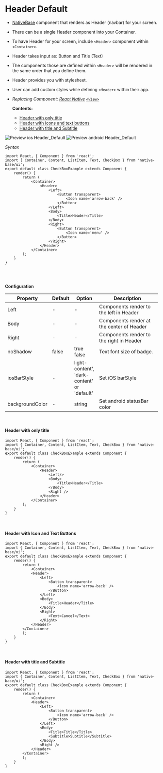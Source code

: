 # Header Default
* [NativeBase](https://nativebase.io/) component that renders as Header (navbar) for your screen.
* There can be a single Header component into your Container.
* To have Header for your screen, include <code>&lt;Header></code> component within <code>&lt;Container></code>.
* Header takes input as: Button and Title (Text)
* The components those are defined within <code>&lt;Header></code> will be rendered in the same order that you define them.
* Header provides you with stylesheet.
* User can add custom styles while defining <code>&lt;Header></code> within their app.
* *Replacing Component:
  [React Native](https://facebook.github.io/react-native/)
  [<code>&lt;View></code>](https://facebook.github.io/react-native/docs/view.html)*

  **Contents:**
  * [Header with only title](COMPONENTS.md#Header_with_only_title)
  * [Header with icons and text buttons](COMPONENTS.md#Header_with_Icon_and_Text_Buttons)
  * [Header with title and Subtitle](COMPONENTS.md#Header_with_title_and_Subtitle)

![Preview ios Header_Default](../docs/assets/ios/components/header.png)
![Preview android Header_Default](https://github.com/GeekyAnts/NativeBase-KitchenSink/raw/master/screenshots/android/iconTextBtnsHeader.png)

*Syntax*
<pre class="line-numbers"><code class="language-jsx">import React, { Component } from 'react';
import { Container, Content, ListItem, Text, CheckBox } from 'native-base/ui';
export default class CheckBoxExample extends Component {
    render() {
        return (
            &lt;Container>
                &lt;Header>
                    &lt;Left>
                        &lt;Button transparent>
                            &lt;Icon name='arrow-back' />
                        &lt;/Button>
                    &lt;/Left>
                    &lt;Body>
                        &lt;Title>Header&lt;/Title>
                    &lt;/Body>
                    &lt;Right>
                        &lt;Button transparent>
                            &lt;Icon name='menu' />
                        &lt;/Button>
                    &lt;/Right>
                &lt;/Header>
            &lt;/Container>
        );
    }
}</code></pre><br />
<br />

**Configuration**<br />
    <table class = "table table-bordered">
        <thead>
            <tr>
                <th>Property</th>
                <th>Default</th>
                <th>Option</th>
                <th width="50%">Description</th>
            </tr>
        </thead>
        <tbody>
            <tr>
                <td>Left</td>
                <td>-</td>
                <td>-</td>
                <td>Components render to the left in Header</td>
            </tr>
            <tr>
                <td>Body</td>
                <td> - </td>
                <td>-</td>
                <td>Components render at the center of Header</td>
            </tr>
            <tr>
                <td>Right</td>
                <td> - </td>
                <td>-</td>
                <td>Components render to the right in Header</td>
            </tr>
            <tr>
                <td>noShadow</td>
                <td> false </td>
                <td>true false</td>
                <td>Text font size of badge.</td>
            </tr>
            <tr>
                <td>iosBarStyle</td>
                <td> - </td>
                <td>light-content', 'dark-content' or 'default'</td>
                <td>Set iOS barStyle</td>
            </tr>
            <tr>
                <td>backgroundColor</td>
                <td> - </td>
                <td>string</td>
                <td>Set android statusBar color</td>
            </tr>
        </tbody>
    </table><br />


#### Header with only title
<pre class="line-numbers"><code class="language-jsx">import React, { Component } from 'react';
import { Container, Content, ListItem, Text, CheckBox } from 'native-base/ui';
export default class CheckBoxExample extends Component {
    render() {
        return (
            &lt;Container>
                &lt;Header>
                    &lt;Left/>
                    &lt;Body>
                        &lt;Title>Header&lt;/Title>
                    &lt;/Body>
                    &lt;Right />
                &lt;/Header>
            &lt;/Container>
        );
    }
}</code></pre><br />

#### Header with Icon and Text Buttons
<pre class="line-numbers"><code class="language-jsx">import React, { Component } from 'react';
import { Container, Content, ListItem, Text, CheckBox } from 'native-base/ui';
export default class CheckBoxExample extends Component {
    render() {
        return (
            &lt;Container>
            &lt;Header>
                &lt;Left>
                    &lt;Button transparent>
                        &lt;Icon name='arrow-back' />
                    &lt;/Button>
                &lt;/Left>
                &lt;Body>
                    &lt;Title>Header&lt;/Title>
                &lt;/Body>
                &lt;Right>
                    &lt;Text>Cancel&lt;/Text>
                &lt;/Right>
            &lt;/Header>
        &lt;/Container>
        );
    }
}</code></pre><br />

#### Header with title and Subtitle
<pre class="line-numbers"><code class="language-jsx">import React, { Component } from 'react';
import { Container, Content, ListItem, Text, CheckBox } from 'native-base/ui';
export default class CheckBoxExample extends Component {
    render() {
        return (
            &lt;Container>
            &lt;Header>
                &lt;Left>
                    &lt;Button transparent>
                        &lt;Icon name='arrow-back' />
                    &lt;/Button>
                &lt;/Left>
                &lt;Body>
                    &lt;Title>Title&lt;/Title>
                    &lt;Subtitle>Subtitle&lt;/Subtitle>
                &lt;/Body>
                &lt;Right />
            &lt;/Header>
        &lt;/Container>
        );
    }
}</code></pre><br />
